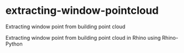 # extracting-window-pointcloud
Extracting window point from building point cloud

Extracting window point from building point cloud
in Rhino using Rhino-Python
